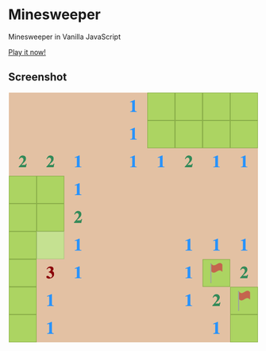 # Minesweeper
 Minesweeper in Vanilla JavaScript

[Play it now!](https://0olong.github.io/minesweeper/)

## Screenshot

![Minesweeper](Screenshot/Minesweeper.png)
